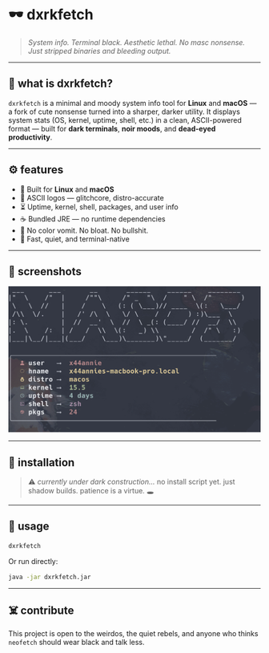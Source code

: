 # 🕶 dxrkfetch

> *System info. Terminal black. Aesthetic lethal.*
> *No masc nonsense. Just stripped binaries and bleeding output.*

---

## 🖤 what is dxrkfetch?

`dxrkfetch` is a minimal and moody system info tool for **Linux** and **macOS** — a fork of cute nonsense turned into a sharper, darker utility.
It displays system stats (OS, kernel, uptime, shell, etc.) in a clean, ASCII-powered format — built for **dark terminals**, **noir moods**, and **dead-eyed productivity**.

---

## ⚙️ features

* 🐧 Built for **Linux** and **macOS**
* 🩻 ASCII logos — glitchcore, distro-accurate
* ⏳ Uptime, kernel, shell, packages, and user info
* ☕ Bundled JRE — no runtime dependencies
* 🚫 No color vomit. No bloat. No bullshit.
* 🖤 Fast, quiet, and terminal-native

---

## 📸 screenshots

![dxrkfetch macOS](/screenshot/macos.png)

---

## 🧪 installation

> ⚠️ *currently under dark construction...*
> no install script yet. just shadow builds. patience is a virtue. 🕳️

---

## 🚀 usage

```bash
dxrkfetch
```

Or run directly:

```bash
java -jar dxrkfetch.jar
```

---

## ☠️ contribute

This project is open to the weirdos, the quiet rebels, and anyone who thinks `neofetch` should wear black and talk less.

